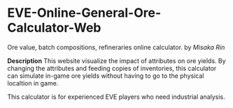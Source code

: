 # EVE-Online-General-Ore-Calculator-Web
Ore value, batch compositions, refineraries online calculator.
by *Misaka Rin*

**Description**
This website visualize the impact of attributes on ore yields.
By changing the attributes and feeding copies of inventories, 
this calculator can simulate in-game ore yields without having to go to the physical localtion in game.

This calculator is for experienced EVE players who need industrial analysis.